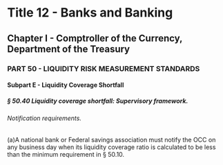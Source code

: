 
# Title 12 - Banks and Banking
## Chapter I - Comptroller of the Currency, Department of the Treasury
### PART 50 - LIQUIDITY RISK MEASUREMENT STANDARDS
#### Subpart E - Liquidity Coverage Shortfall
##### § 50.40 Liquidity coverage shortfall: Supervisory framework.
###### Notification requirements.

(a)A national bank or Federal savings association must notify the OCC on any business day when its liquidity coverage ratio is calculated to be less than the minimum requirement in § 50.10.
